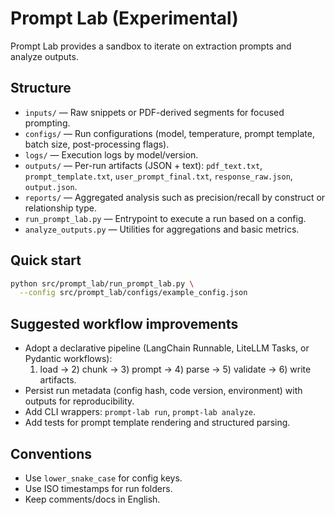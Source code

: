 # Prompt Lab (Experimental)

Prompt Lab provides a sandbox to iterate on extraction prompts and analyze outputs.

## Structure
- `inputs/` — Raw snippets or PDF-derived segments for focused prompting.
- `configs/` — Run configurations (model, temperature, prompt template, batch size, post-processing flags).
- `logs/` — Execution logs by model/version.
- `outputs/` — Per-run artifacts (JSON + text): `pdf_text.txt`, `prompt_template.txt`, `user_prompt_final.txt`, `response_raw.json`, `output.json`.
- `reports/` — Aggregated analysis such as precision/recall by construct or relationship type.
- `run_prompt_lab.py` — Entrypoint to execute a run based on a config.
- `analyze_outputs.py` — Utilities for aggregations and basic metrics.

## Quick start
```bash
python src/prompt_lab/run_prompt_lab.py \
  --config src/prompt_lab/configs/example_config.json
```

## Suggested workflow improvements
- Adopt a declarative pipeline (LangChain Runnable, LiteLLM Tasks, or Pydantic workflows):
  1) load → 2) chunk → 3) prompt → 4) parse → 5) validate → 6) write artifacts.
- Persist run metadata (config hash, code version, environment) with outputs for reproducibility.
- Add CLI wrappers: `prompt-lab run`, `prompt-lab analyze`.
- Add tests for prompt template rendering and structured parsing.

## Conventions
- Use `lower_snake_case` for config keys.
- Use ISO timestamps for run folders.
- Keep comments/docs in English.
